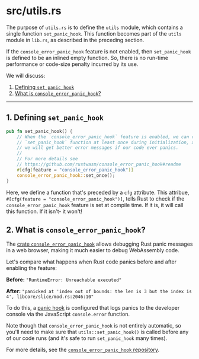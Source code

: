 # src/utils.rs

The purpose of `utils.rs` is to define the `utils` module, which contains a single function `set_panic_hook`. This function becomes part of the `utils` module in `lib.rs`, as described in the preceding section.

If the `console_error_panic_hook` feature is not enabled, then `set_panic_hook` is defined to be an inlined empty function. So, there is no run-time performance or code-size penalty incurred by its use.

We will discuss:
1. [Defining `set_panic_hook`](#a1-defining-set_panic_hook)
2. [What is `console_error_panic_hook`?](#a2-what-is-console_error_panic_hook)


---

## 1. Defining `set_panic_hook`

```rust
pub fn set_panic_hook() {
    // When the `console_error_panic_hook` feature is enabled, we can call the
    // `set_panic_hook` function at least once during initialization, and then
    // we will get better error messages if our code ever panics.
    //
    // For more details see
    // https://github.com/rustwasm/console_error_panic_hook#readme
    #[cfg(feature = "console_error_panic_hook")]
    console_error_panic_hook::set_once();
}
```

Here, we define a function that's preceded by a `cfg` attribute. This attribue,
`#[cfg(feature = "console_error_panic_hook")]`, tells Rust to check if the 
`console_error_panic_hook` feature is set at compile time. If it is, it will call
this function. If it isn't- it won't! 

## 2. What is `console_error_panic_hook`?

The [crate `console_error_panic_hook`][ceph] allows debugging Rust panic
messages in a web browser, making it much easier to debug WebAssembly code.

Let's compare what happens when Rust code panics before and after enabling the
feature:

**Before:** `"RuntimeError: Unreachable executed"`

**After:** `"panicked at 'index out of bounds: the len is 3 but the index is 4', libcore/slice/mod.rs:2046:10"`

To do this, a [panic hook] is configured that logs panics to the
developer console via the JavaScript `console.error` function.

Note though that `console_error_panic_hook` is not entirely automatic, so you'll
need to make sure that `utils::set_panic_hook()` is called before any of our
code runs (and it's safe to run `set_panic_hook` many times).

For more details, see the [`console_error_panic_hook`
repository](https://github.com/rustwasm/console_error_panic_hook).

[ceph]: https://crates.io/crates/console_error_panic_hook
[panic hook]: https://doc.rust-lang.org/std/panic/fn.set_hook.html
